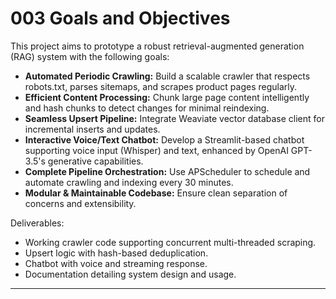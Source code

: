 # 003 Goals and Objectives

This project aims to prototype a robust retrieval-augmented generation (RAG) system with the following goals:

- **Automated Periodic Crawling:** Build a scalable crawler that respects robots.txt, parses sitemaps, and scrapes product pages regularly.
- **Efficient Content Processing:** Chunk large page content intelligently and hash chunks to detect changes for minimal reindexing.
- **Seamless Upsert Pipeline:** Integrate Weaviate vector database client for incremental inserts and updates.
- **Interactive Voice/Text Chatbot:** Develop a Streamlit-based chatbot supporting voice input (Whisper) and text, enhanced by OpenAI GPT-3.5's generative capabilities.
- **Complete Pipeline Orchestration:** Use APScheduler to schedule and automate crawling and indexing every 30 minutes.
- **Modular & Maintainable Codebase:** Ensure clean separation of concerns and extensibility.

Deliverables:

- Working crawler code supporting concurrent multi-threaded scraping.
- Upsert logic with hash-based deduplication.
- Chatbot with voice and streaming response.
- Documentation detailing system design and usage.

---
